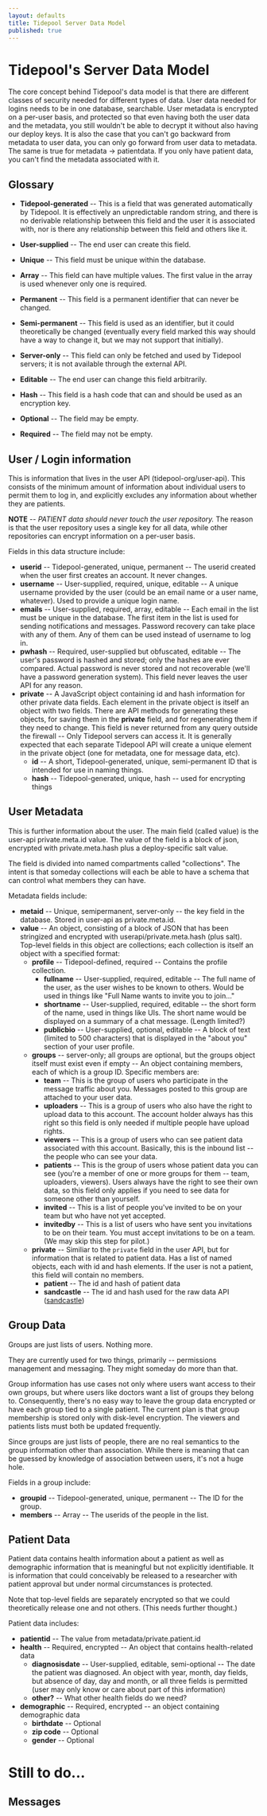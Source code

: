 ```yaml
---
layout: defaults
title: Tidepool Server Data Model
published: true
---
```

# Tidepool's Server Data Model

The core concept behind Tidepool's data model is that there are different classes of security needed for different types of data. User data needed for logins needs to be in one database, searchable. User metadata is encrypted on a per-user basis, and protected so that even having both the user data and the metadata, you still wouldn't be able to decrypt it without also having our deploy keys. It is also the case that you can't go backward from metadata to user data, you can only go forward from user data to metadata. The same is true for metadata -> patientdata. If you only have patient data, you can't find the metadata associated with it.

## Glossary

* **Tidepool-generated** -- This is a field that was generated automatically by Tidepool. It is effectively an unpredictable random string, and there is no derivable relationship between this field and the user it is associated with, nor is there any relationship between this field and others like it.

* **User-supplied** -- The end user can create this field.

* **Unique** -- This field must be unique within the database.

* **Array** -- This field can have multiple values. The first value in the array is used whenever only one is required.

* **Permanent** -- This field is a permanent identifier that can never be changed.

* **Semi-permanent** -- This field is used as an identifier, but it could theoretically be changed (eventually every field marked this way should have a way to change it, but we may not support that initially).

* **Server-only** -- This field can only be fetched and used by Tidepool servers; it is not available through the external API.

* **Editable** -- The end user can change this field arbitrarily.

* **Hash** -- This field is a hash code that can and should be used as an encryption key.

* **Optional** -- The field may be empty.

* **Required** -- The field may not be empty.

## User / Login information

This is information that lives in the user API (tidepool-org/user-api). This consists of the minimum amount of information about individual users to permit them to log in, and explicitly excludes any information about whether they are patients.

**NOTE** -- *PATIENT data should never touch the user repository.* The reason is that the user repository uses a single key for all data, while other repositories can encrypt information on a per-user basis.

Fields in this data structure include:

* **userid** -- Tidepool-generated, unique, permanent -- The userid created when the user first creates an account. It never changes.
* **username** -- User-supplied, required, unique, editable -- A unique username provided by the user (could be an email name or a user name, whatever). Used to provide a unique login name.
* **emails** -- User-supplied, required, array, editable -- Each email in the list must be unique in the database. The first item in the list is used for sending notifications and messages. Password recovery can take place with any of them. Any of them can be used instead of username to log in.
* **pwhash** -- Required, user-supplied but obfuscated, editable -- The user's password is hashed and stored; only the hashes are ever compared. Actual password is never stored and not recoverable (we'll have a password generation system). This field never leaves the user API for any reason.
* **private** -- A JavaScript object containing id and hash information for other private data fields. Each element in the private object is itself an object with two fields. There are API methods for generating these objects, for saving them in the **private** field, and for regenerating them if they need to change. This field is never returned from any query outside the firewall -- Only Tidepool servers can access it. It is generally expected that each separate Tidepool API will create a unique element in the private object (one for metadata, one for message data, etc).
  * **id** -- A short, Tidepool-generated, unique, semi-permanent ID that is intended for use in naming things.
  * **hash** -- Tidepool-generated, unique, hash -- used for encrypting things

## User Metadata

This is further information about the user. The main field (called value) is the user-api private.meta.id value. The value of the field is a block of json, encrypted with private.meta.hash plus a deploy-specific salt value.

The field is divided into named compartments called "collections". The intent is that someday collections will each be able to have a schema that can control what members they can have.

Metadata fields include:

* **metaid** -- Unique, semipermanent, server-only -- the key field in the database. Stored in user-api as private.meta.id.
* **value** -- An object, consisting of a block of JSON that has been stringized and encrypted with userapi/private.meta.hash (plus salt). Top-level fields in this object are collections; each collection is itself an object with a specified format:
  * **profile** -- Tidepool-defined, required -- Contains the profile collection.
    * **fullname** -- User-supplied, required, editable -- The full name of the user, as the user wishes to be known to others. Would be used in things like "Full Name wants to invite you to join..."
    * **shortname** -- User-supplied, required, editable -- the short form of the name, used in things like UIs. The short name would be displayed on a summary of a chat message. (Length limited?)
    * **publicbio** -- User-supplied, optional, editable -- A block of text (limited to 500 characters) that is displayed in the "about you" section of your user profile.
  * **groups** -- server-only; all groups are optional, but the groups object itself must exist even if empty -- An object containing members, each of which is a group ID. Specific members are:
    * **team** -- This is the group of users who participate in the message traffic about you. Messages posted to this group are attached to your user data.
    * **uploaders** -- This is a group of users who also have the right to upload data to this account. The account holder always has this right so this field is only needed if multiple people have upload rights.
    * **viewers** -- This is a group of users who can see patient data associated with this account. Basically, this is the inbound list -- the people who can see your data.
    * **patients** -- This is the group of users whose patient data you can see (you're a member of one or more groups for them -- team, uploaders, viewers). Users always have the right to see their own data, so this field only applies if you need to see data for someone other than yourself.
    * **invited** -- This is a list of people you've invited to be on your team but who have not yet accepted.
    * **invitedby** -- This is a list of users who have sent you invitations to be on their team. You must accept invitations to be on a team. (We may skip this step for pilot.)
  * **private** -- Similiar to the `private` field in the user API, but for information that is related to patient data. Has a list of named objects, each with id and hash elements. If the user is not a patient, this field will contain no members.
      * **patient** -- The id and hash of patient data
      * **sandcastle** -- The id and hash used for the raw data API ([sandcastle](https://github.com/tidepool-org/sandcastle))

## Group Data

Groups are just lists of users. Nothing more.

They are currently used for two things, primarily -- permissions management and messaging. They might someday do more than that.

Group information has use cases not only where users want access to their own groups, but where users like doctors want a list of groups they belong to. Consequently, there's no easy way to leave the group data encrypted or have each group tied to a single patient. The current plan is that group membership is stored only with disk-level encryption. The viewers and patients lists must both be updated frequently.

Since groups are just lists of people, there are no real semantics to the group information other than association. While there is meaning that can be guessed by knowledge of association between users, it's not a huge hole.

Fields in a group include:

* **groupid** -- Tidepool-generated, unique, permanent -- The ID for the group.
* **members** -- Array -- The userids of the people in the list.

## Patient Data

Patient data contains health information about a patient as well as demographic information that is meaningful but not explicitly identifiable. It is information that could conceivably be released to a researcher with patient approval but under normal circumstances is protected.

Note that top-level fields are separately encrypted so that we could theoretically release one and not others. (This needs further thought.)

Patient data includes:

* **patientid** -- The value from metadata/private.patient.id
* **health** -- Required, encrypted -- An object that contains health-related data
  * **diagnosisdate** -- User-supplied, editable, semi-optional -- The date the patient was diagnosed. An object with year, month, day fields, but absence of day, day and month, or all three fields is permitted (user may only know or care about part of this information)
  * **other?** -- What other health fields do we need?
* **demographic** -- Required, encrypted -- an object containing demographic data
  * **birthdate** -- Optional
  * **zip code** -- Optional
  * **gender** -- Optional

# Still to do...
## Messages
